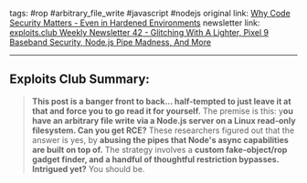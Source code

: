 tags: #rop #arbitrary_file_write #javascript #nodejs
original link: [Why Code Security Matters - Even in Hardened Environments](https://www.sonarsource.com/blog/why-code-security-matters-even-in-hardened-environments/?ref=blog.exploits.club)
newsletter link: [exploits.club Weekly Newsletter 42 - Glitching With A Lighter, Pixel 9 Baseband Security, Node.js Pipe Madness, And More](https://blog.exploits.club/exploits-club-weekly-newsletter-42-glitching-with-a-lighter-pixel-9-baseband-security-node-js-pipe-madness-and-more/)

---
## Exploits Club Summary:
> **This post is a banger front to back... half-tempted to just leave it at that and force you to go read it for yourself.** The premise is this: y**ou have an arbitrary file write via a Node.js server on a Linux read-only filesystem. Can you get RCE?** These researchers figured out that the answer is yes, by **abusing the pipes that Node's async capabilities are built on top of.** The strategy involves a **custom fake-object/rop gadget finder, and a handful of thoughtful restriction bypasses. Intrigued yet?** You should be. 